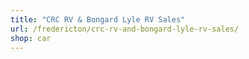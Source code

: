 ```yaml
---
title: "CRC RV & Bongard Lyle RV Sales"
url: /fredericton/crc-rv-and-bongard-lyle-rv-sales/
shop: car
---
```

